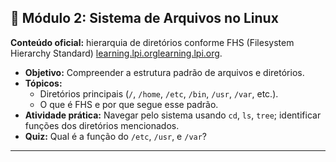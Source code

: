 ## 🔢 Módulo 2: Sistema de Arquivos no Linux

**Conteúdo oficial:** hierarquia de diretórios conforme FHS (Filesystem Hierarchy Standard) [learning.lpi.org](https://learning.lpi.org/en/learning-materials/010-160/4/4.3/4.3_01/?utm_source=chatgpt.com)[learning.lpi.org](https://learning.lpi.org/en/learning-materials/010-160/4/4.1/4.1_01/?utm_source=chatgpt.com).

- **Objetivo:** Compreender a estrutura padrão de arquivos e diretórios.
- **Tópicos:**
    - Diretórios principais (`/`, `/home`, `/etc`, `/bin`, `/usr`, `/var`, etc.).
    - O que é FHS e por que segue esse padrão.
- **Atividade prática:** Navegar pelo sistema usando `cd`, `ls`, `tree`; identificar funções dos diretórios mencionados.
- **Quiz:** Qual é a função do `/etc`, `/usr`, e `/var`?

---